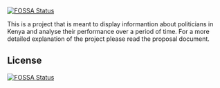 [![FOSSA Status](https://app.fossa.io/api/projects/git%2Bgithub.com%2Fdopesky%2FCitizen-Politician-Website.svg?type=shield)](https://app.fossa.io/projects/git%2Bgithub.com%2Fdopesky%2FCitizen-Politician-Website?ref=badge_shield)

This is a project that is meant to display informantion about politicians in Kenya and analyse their performance over a period of time. For a more detailed explanation of the project please read the proposal document.

## License
[![FOSSA Status](https://app.fossa.io/api/projects/git%2Bgithub.com%2Fdopesky%2FCitizen-Politician-Website.svg?type=large)](https://app.fossa.io/projects/git%2Bgithub.com%2Fdopesky%2FCitizen-Politician-Website?ref=badge_large)